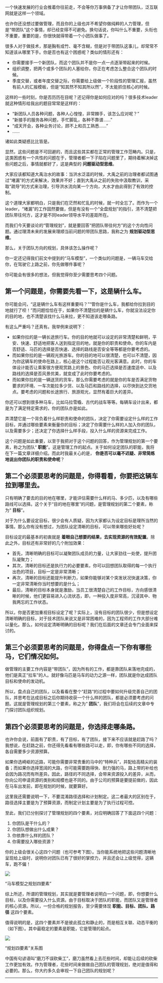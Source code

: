 一个快速发展的行业会推着你往前走，不会等你万事俱备了才让你带团队，泛互联网就是这样一个领域。

也许你还没想过要做管理，而且你的上级也并不希望你做纯粹的人力管理，但是“带团队”这个事情，却已经变得不可避免。换句话说，你叫什么不重要，头衔也不重要，重要的是，你很快就得带着一个小团队做事了。

很多人对于做技术，那是胸有成竹、毫不含糊，但是对于带团队这事儿，却常常不知道该从哪里下手。你是否也有这个困惑呢？类似的情形还有：

- 你需要接手一个新团队，而这个团队并不是你一点一点逐渐带起来的时候。
- 组织调整，把两个或多个团队的人塞给你，你正在考虑怎么整合这个团队的时候。
- 季度交替，或者年度交替之际，你需要给上级做一个阶段性的管理汇报，虽然有前人的汇报模板，但是“知其然不知其所以然”，不太能抓住核心的时候。

这样的一些时刻，你是否历历在目呢？还记得你是如何应对的吗？很多技术leader就这种情形给我出的题目常常是这样的：

- “新团队人员各种问题，各种人心惶惶，非常棘手，该怎么应对呢？”
- “新接手的服务各种问题，手忙脚乱，各种不靠谱……”
- “成天开会，各种业务讨论，顾不上和员工熟悉……”
- ……

诸如此类疑惑比比皆是。

显然，这些问题是不可回避的，而且这些其实都在正常的管理工作范畴内。只是，这类困惑有一个共性的问题在于，管理者都一下子陷在问题里了，期待着解决掉这些问题之后，事情就都好了，这是典型的 **问题驱动型思维**。

大家应该都知道大禹治水的故事：当洪水泛滥的时候，大禹之前的治理者都试图通过“堵漏”的方式来解决，效果并不好；直到大禹从之前的失败中汲取教训，采取“疏导”的方式来治理，引导洪水流向某一个方向，大水才由此得到了有效的控制。

这个道理大家都明白，只是我们在茫然和忙乱的时候，就一时全忘了。而作为一个leader，“堵漏”的工作固然要做，但是有没有一个“全盘规划”的指引，清不清楚把团队带往何方，这才是不同leader领导水平的差距所在。

而我们今天要谈论的“管理规划”，就是要回答“把团队带往何方”的这个方向性问题。通过理清未来的发展来理顺当前问题的带团队思路，我称之为 **规划驱动型思维**。

那么，关于团队方向的规划，具体该怎么操作呢？

你一定还记得我们前文中提到的“马车模型”，一个类似的问题是，一辆马车交给你，在驾驶它上路之前，你先做哪件事呢？

你可能会有很多的想法，但我觉得你至少需要思考四个问题。

## 第一个问题是，你需要先看一下，这是辆什么车。

你可能会问，“这是辆什么车有这样重要吗？”“管你是什么车，我都给你拉到目的地就行了呗！”而问题恰恰在于，如果你不清楚拉的是辆什么车，你就没法设定你的目的地，也不清楚该找什么马来拉，更不知道该走哪条路。

有这么严重吗？还真有。我举例来说明下：

- 如果你拉的是一辆长途旅行车。你的目的地就可以设定的非常清楚和鲜明，平安、快速、舒适地把客人送到指定目的地，就是你的职责和使命。你的车内是否舒适、马匹的选择是否快速、选择的路线是否安全等等都是你要考虑的。
- 而如果你拉的是一辆观光旅游车。你的目的地可以很清楚，也可以不清楚，因为你这辆车的使命在路上，核心是这个过程能否让观光客满意。此时，你的车体设计能否让乘客很方便观赏路上的景色、你的马匹选择是否速度适中、以及路线的选择是否风景优美，就变成了此时你要考虑的。
- 而如果你拉的是一辆送货的货车，那么你需要考虑的就是你的车是否满足货物要求的环境、一车次能拉多少货、以及马匹和路线的选择，以尽快到达交货地点。要考虑的问题和长途旅行、旅游观光，显然有着巨大的差异。

你还可以想到很多种马车，比如马拉雪橇、古代的战车等等。每辆车设计出来，都是为了满足特定需求的，你的团队亦是如此。

弄清楚它是一个背负着什么样职责和使命的团队，决定了你需要设定什么样的工作目标，并通过哪些要素来衡量你的目标；决定了你需要什么样的人加入你的团队，以及需要多少；还决定了你选择什么样手段，投入什么样的资源来完成工作。

这个问题是如此重要，以至于我把对于这个问题的回答，作为管理规划的第一个要素，称之为团队“ **职能**”。这是管理工作的起点。关于如何设定团队的职能，我将在下一篇文章详细介绍。而此时我最关心的是， **你是否可以毫不迟疑、非常简练地说出你团队的职责和使命呢**？

## 第二个必须要思考的问题是，你得看看，你要把这辆车拉到哪里去。

只有明确了要去的目的地在哪里，才能评估需要什么样的马、多少匹，以及有哪些路线可以选择。这个关于“目的地在哪里”的问题，是管理规划的第二个要素，称为“ **目标**”。

对于为什么要设定目标，很少会有人质疑，因为大家都认为设定目标是理所当然的事情。那么你有没有想过，为团队设定清晰的目标，可以带来哪些好处呢？

目标设定的最基本的初衷就是 **着眼自己想要的结果，去实现资源的有效配置**。除此之外，目标还有非常好的几个附加效果：

- 首先，清晰明确的目标可以凝聚团队成员的力量，让大家劲往一处使，提升团队凝聚力；
- 其次，清晰的目标还是执行力的必要要素，你可以回想团队取得的每一个执行出色的项目，目标一定是非常清晰；
- 再次，清晰的目标还能提升判断力，如果你能够对某个突发状况快速决策，你一定非常清晰你当时想要的是什么；
- 最后，清晰的目标本身就是激励，当员工很清楚自己的工作目标，方向感很清晰的时候，他们更容易进入心流状态，即，一种投入度非常高，沉浸其中、物我两忘的工作状态。

所以，你是否更加重视目标设定了呢？实际上，没有目标的团队很少，但是想设定清晰明确的目标，对于技术团队来说又是非常困难的，因为工程师的工作大部分难以量化。那么，如何设定清晰明确的目标呢？我们在后面的文章还会专门全面来探讨的。

## 第三个必须要思考的问题是，你得盘点一下你有哪些马，它们情况如何。

做管理的主要工作内容是“带团队”，因为所有的工作，都是靠团队来落地完成的，他们是真正“拉车”的人。就好像马匹是马车的动力之源一样，团队就是你达成团队目标和使命的发动机。

所以，盘点自己的团队，以及看看在整个“赶路“的过程中要如何升级完善自己的团队，并思考在达成目标之后你期待收获一个什么样的团队，都是必须要考虑的问题。这就是管理规划的第三个要素，称之为“ **团队**”，我们将会在后续的文章中专门探讨团队组织规划。

## 第四个必须要思考的问题是，你选择走哪条路。

也许你会说，前面有了职责，有了目标，有了团队，接下来不应该就是赶路了吗？我想说，在赶路之前，你还得先看看有哪些路可以走，即，你有哪些不同的选择，各自需要多少资源预算。

如果你选崎岖的近路，可能你需要非常贵重的马中的“特种兵”，并配给高精尖的装备；而如果你选择宽阔的大路，你可能需要跑得快、耐力强的马，路上带的补给也会因为路况而有所差异。因此，路径的不同选择，会带来资源投入的差异，从而，你向公司申请资源的类别和规模也是不同的。由于公司的预算是要提前做的，因此在马车出发前，即在规划的时候，就要算好。

这里我还需要说明一下，不要混淆路径选择和计划制定。这二者最大的区别在于，路径选择主要是为了预算资源，而制定计划主要是为了执行过程可控。

至此，我们已分别探讨了管理规划的四个要素，对应明确回答了下面这四个问题：

1. 你团队是干什么的？
2. 你团队想做出什么成果？
3. 你依靠什么样的团队？
4. 你需要投入哪些资源？

你的上级会很关心这四个问题（也可参考下图）。当你能系统地把这些问题清晰地呈现给上级时，说明你对团队已有了很好的掌控力，并且还会让上级觉得，这辆车，跑不偏！

![](https://static001.geekbang.org/resource/image/9c/72/9c0aa22b3c1e49ed55bb5ce74ffd4c72.jpg?wh=1920*788)

“马车模型之规划四要素”

综上所述，所谓的管理规划，其实就是要管理者说明白一个问题，即，你想要什么目标，以及你需要投入什么资源。由于目标取决于团队的职能，而团队又是管理者的核心资源。所以，一份合格的规划报告，至少需要体现 **职能、目标、团队、路径** 这四个要素。

值得说明的是，这四个要素并不是彼此孤立和静止的，而是相互关联、动态平衡的（如下图）。其中最稳定的要素是职能，它是管理的起点。

![](https://static001.geekbang.org/resource/image/98/60/9857429561b5489bd9e9a9fbe3046a60.png?wh=494*470)

“规划四要素”关系图

中国有句谚语叫“磨刀不误砍柴工”，磨刀虽然看上去花些时间，却能让后续的砍柴工作更加有效。作为管理者，花些时间来做做自己团队的管理规划，绝对是值得和必要的。那么，你大约多久会审视一下自己团队的规划呢？

* * *